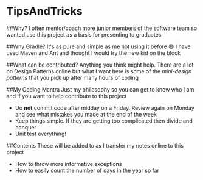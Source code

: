 # TipsAndTricks

##Why?
I often mentor/coach more junior members of the software team so wanted use this project as a basis for presenting to graduates

##Why Gradle?
It's as pure and simple as me not using it before :smile: I have used Maven and Ant and thought I would try the new kid on the block

##What can be contributed?
Anything you think might help. There are a lot on Design Patterns online but what I want here is some of the *mini-design patterns* that you pick up after many hours of coding

##My Coding Mantra
Just my philosophy so you can get to know who I am and if you want to help contribute to this project
* Do **not** commit code after midday on a Friday. Review again on Monday and see what mistakes you made at the end of the week
* Keep things simple. If they are getting too complicated then divide and conquer
* Unit test everything!

##Contents
These will be added to as I transfer my notes online to this project
* How to throw more informative exceptions
* How to easily count the number of days in the year so far